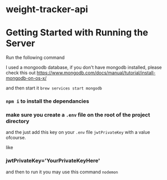 # weight-tracker-api

# Getting Started with Running the Server

Run the following command

I used a mongoodb database, if you don't have mongodb installed, please check this out https://www.mongodb.com/docs/manual/tutorial/install-mongodb-on-os-x/

and then start it `brew services start mongodb`

### `npm i` to install the dependancies
### make sure you create a `.env` file on the root of the project directory

and the just add this key on your `.env` file `jwtPrivateKey` with a value ofcourse.

like 
### jwtPrivateKey='YourPrivateKeyHere'

and then to run it you may use this command 
`nodemon`
